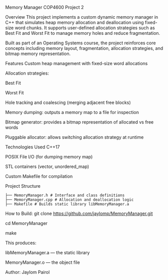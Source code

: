 Memory Manager
COP4600 Project 2

Overview
This project implements a custom dynamic memory manager in C++ that simulates heap memory allocation and deallocation using fixed-size word chunks. It supports user-defined allocation strategies such as Best Fit and Worst Fit to manage memory holes and reduce fragmentation.

Built as part of an Operating Systems course, the project reinforces core concepts including memory layout, fragmentation, allocation strategies, and bitmap memory representation.

Features
Custom heap management with fixed-size word allocations

Allocation strategies:

Best Fit

Worst Fit

Hole tracking and coalescing (merging adjacent free blocks)

Memory dumping: outputs a memory map to a file for inspection

Bitmap generator: provides a bitmap representation of allocated vs free words

Pluggable allocator: allows switching allocation strategy at runtime

Technologies Used
C++17

POSIX File I/O (for dumping memory map)

STL containers (vector, unordered_map)

Custom Makefile for compilation

Project Structure

```
├── MemoryManager.h # Interface and class definitions
├── MemoryManager.cpp # Allocation and deallocation logic
├── Makefile # Builds static library libMemoryManager.a
```

How to Build:
git clone https://github.com/jaylomp/MemoryManager.git

cd MemoryManager

make

This produces:

libMemoryManager.a — the static library

MemoryManager.o — the object file

Author: Jaylom Pairol
